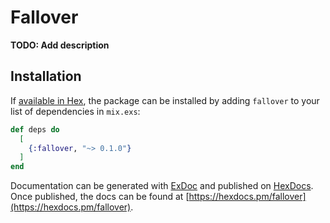 # Fallover

**TODO: Add description**

## Installation

If [available in Hex](https://hex.pm/docs/publish), the package can be installed
by adding `fallover` to your list of dependencies in `mix.exs`:

```elixir
def deps do
  [
    {:fallover, "~> 0.1.0"}
  ]
end
```

Documentation can be generated with [ExDoc](https://github.com/elixir-lang/ex_doc)
and published on [HexDocs](https://hexdocs.pm). Once published, the docs can
be found at [https://hexdocs.pm/fallover](https://hexdocs.pm/fallover).

